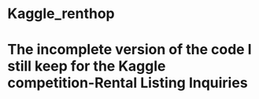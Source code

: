 # Kaggle_renthop
# The incomplete version of the code I still keep for the Kaggle competition-Rental Listing Inquiries
